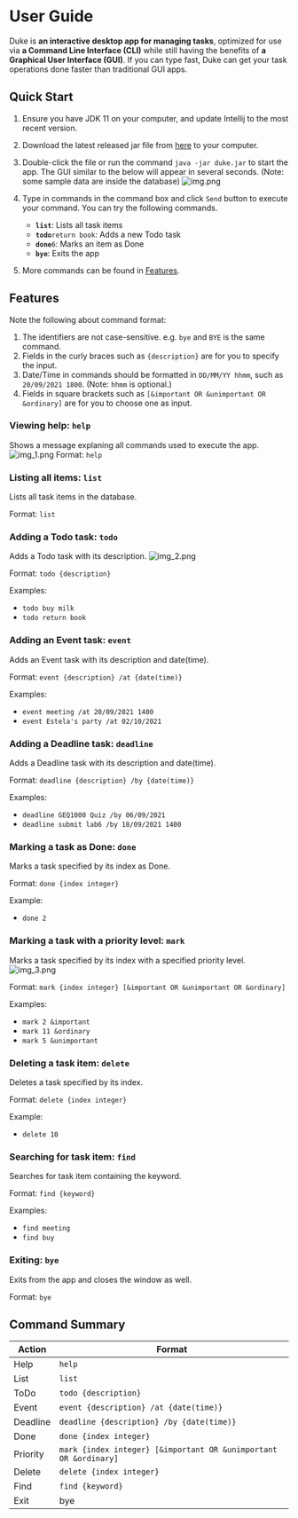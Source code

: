 # User Guide

Duke is **an interactive desktop app for managing tasks**, optimized for use via **a Command Line Interface (CLI)** while still having the benefits of **a Graphical User Interface (GUI)**. If you can type fast, Duke can get your task operations done faster than traditional GUI apps.

## Quick Start

1. Ensure you have JDK 11 on your computer, and update Intellij to the most recent version.
2. Download the latest released jar file from [here](https://github.com/wengYing227/ip/releases) to your computer.
3. Double-click the file or run the command `java -jar duke.jar` to start the app. The GUI similar to the below will
appear in several seconds. (Note: some sample data are inside the database)
![img.png](img.png)

4. Type in commands in the command box and click `Send` button to execute your command.
You can try the following commands.
   - **`list`**: Lists all task items
   - **`todo`**`return book`: Adds a new Todo task
   - **`done`**`6`: Marks an item as Done
   - **`bye`**: Exits the app
5. More commands can be found in [Features](https://github.com/wengYing227/ip/blob/master/docs/README.md#features).

## Features 
Note the following about command format:
1. The identifiers are not case-sensitive. e.g. `bye` and `BYE` is the same command.
2. Fields in the curly braces such as `{description}` are for you to specify the input.
3. Date/Time in commands should be formatted in `DD/MM/YY hhmm`, such as `20/09/2021 1800`. (Note: `hhmm` is optional.)
4. Fields in square brackets such as `[&important OR &unimportant OR &ordinary]` are for you to choose one as input.
### Viewing help: `help`

Shows a message explaning all commands used to execute the app.
![img_1.png](img_1.png)
Format: `help`

### Listing all items: `list`

Lists all task items in the database.

Format: `list`

### Adding a Todo task: `todo`

Adds a Todo task with its description.
![img_2.png](img_2.png)

Format: `todo {description}`

Examples:
- `todo buy milk`
- `todo return book`

### Adding an Event task: `event`

Adds an Event task with its description and date(time).

Format: `event {description} /at {date(time)}`

Examples:
- `event meeting /at 20/09/2021 1400`
- `event Estela's party /at 02/10/2021`

### Adding a Deadline task: `deadline`

Adds a Deadline task with its description and date(time).

Format: `deadline {description} /by {date(time)}`

Examples:
- `deadline GEQ1000 Quiz /by 06/09/2021`
- `deadline submit lab6 /by 18/09/2021 1400`

### Marking a task as Done: `done`

Marks a task specified by its index as Done.

Format: `done {index integer}`

Example: 
- `done 2`

### Marking a task with a priority level: `mark`

Marks a task specified by its index with a specified priority level.
![img_3.png](img_3.png)

Format: `mark {index integer} [&important OR &unimportant OR &ordinary]`

Examples:
- `mark 2 &important`
- `mark 11 &ordinary`
- `mark 5 &unimportant`

### Deleting a task item: `delete`

Deletes a task specified by its index.

Format: `delete {index integer}`

Example:
- `delete 10`

### Searching for task item: `find`

Searches for task item containing the keyword.

Format: `find {keyword}`

Examples:
- `find meeting`
- `find buy`

### Exiting: `bye`

Exits from the app and closes the window as well.

Format: `bye`

## Command Summary
Action|Format
------|------
Help | `help`
List | `list`
ToDo | `todo {description}`
Event | `event {description} /at {date(time)}`
Deadline | `deadline {description} /by {date(time)}`
Done | `done {index integer}`
Priority | `mark {index integer} [&important OR &unimportant OR &ordinary]`
Delete | `delete {index integer}`
Find | `find {keyword}`
Exit | bye